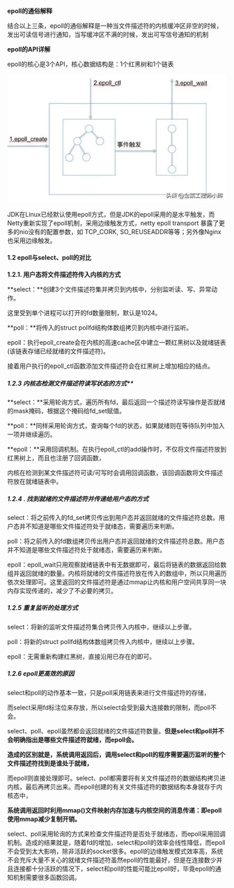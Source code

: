 **epoll的通俗解释**

结合以上三条，epoll的通俗解释是一种当文件描述符的内核缓冲区非空的时候，发出可读信号进行通知，当写缓冲区不满的时候，发出可写信号通知的机制

**epoll的API详解**

epoll的核心是3个API，核心数据结构是：1个红黑树和1个链表

![img](Untitled.assets/b90e7bec54e736d1e34a19804d0e70c7d4626945.jpeg)

JDK在Linux已经默认使用epoll方式，但是JDK的epoll采用的是水平触发，而Netty重新实现了epoll机制，采用边缘触发方式，netty epoll transport 暴露了更多的nio没有的配置参数，如 TCP_CORK, SO_REUSEADDR等等；另外像Nginx也采用边缘触发。

#### **1.2 epoll与select、poll的对比**

**1.2.1. 用户态将文件描述符传入内核的方式**

**select：**创建3个文件描述符集并拷贝到内核中，分别监听读、写、异常动作。

这里受到单个进程可以打开的fd数量限制，默认是1024。



**poll：**将传入的struct pollfd结构体数组拷贝到内核中进行监听。



epoll：执行epoll_create会在内核的高速cache区中建立一颗红黑树以及就绪链表(该链表存储已经就绪的文件描述符)。

接着用户执行的epoll_ctl函数添加文件描述符会在红黑树上增加相应的结点。





##### 1.2.3 内核态检测文件描述符读写状态的方式**

**select：**采用轮询方式，遍历所有fd，最后返回一个描述符读写操作是否就绪的mask掩码，根据这个掩码给fd_set赋值。



**poll：**同样采用轮询方式，查询每个fd的状态，如果就绪则在等待队列中加入一项并继续遍历。



**epoll：**采用回调机制。在执行epoll_ctl的add操作时，不仅将文件描述符放到红黑树上，而且也注册了回调函数，

内核在检测到某文件描述符可读/可写时会调用回调函数，该回调函数将文件描述符放在就绪链表中。





##### **1.2.4 . 找到就绪的文件描述符并传递给用户态的方式**

select：将之前传入的fd_set拷贝传出到用户态并返回就绪的文件描述符总数。用户态并不知道是哪些文件描述符处于就绪态，需要遍历来判断。



poll：将之前传入的fd数组拷贝传出用户态并返回就绪的文件描述符总数。用户态并不知道是哪些文件描述符处于就绪态，需要遍历来判断。



epoll：epoll_wait只用观察就绪链表中有无数据即可，最后将链表的数据返回给数组并返回就绪的数量。内核将就绪的文件描述符放在传入的数组中，所以只用遍历依次处理即可。这里返回的文件描述符是通过mmap让内核和用户空间共享同一块内存实现传递的，减少了不必要的拷贝。



##### **1.2.5 重复监听的处理方式**

select：将新的监听文件描述符集合拷贝传入内核中，继续以上步骤。



poll：将新的struct pollfd结构体数组拷贝传入内核中，继续以上步骤。



epoll：无需重新构建红黑树，直接沿用已存在的即可。



##### 1.2.6 **epoll更高效的原因**

 select和poll的动作基本一致，只是poll采用链表来进行文件描述符的存储，

   而select采用fd标注位来存放，所以select会受到最大连接数的限制，而poll不会。



 select、poll、epoll虽然都会返回就绪的文件描述符数量。**但是select和poll并不会明确指出是哪些文件描述符就绪，而epoll会。**



**造成的区别就是，系统调用返回后，调用select和poll的程序需要遍历监听的整个文件描述符找到是谁处于就绪，**



而epoll则直接处理即可。select、poll都需要将有关文件描述符的数据结构拷贝进内核，最后再拷贝出来。而epoll创建的有关文件描述符的数据结构本身就存于内核态中，



**系统调用返回时利用mmap()文件映射内存加速与内核空间的消息传递：即epoll使用mmap减少复制开销。**



select、poll采用轮询的方式来检查文件描述符是否处于就绪态，而epoll采用回调机制。造成的结果就是，随着fd的增加，select和poll的效率会线性降低，而epoll不会受到太大影响，除非活跃的socket很多。epoll的边缘触发模式效率高，系统不会充斥大量不关心的就绪文件描述符虽然epoll的性能最好，但是在连接数少并且连接都十分活跃的情况下，select和poll的性能可能比epoll好，毕竟epoll的通知机制需要很多函数回调。